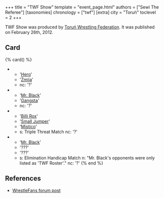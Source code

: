 +++
title = "TWF Show"
template = "event_page.html"
authors = ["Sewi The Referee"]
[taxonomies]
chronology = ["twf"]
[extra]
city = "Toruń"
toclevel = 2
+++

TWF Show was produced by [Toruń Wrestling Federation](@/o/twf.md). It was published on February 26th, 2012.

## Card 

{% card() %}
- - '[Hero](@/w/pj-blake.md)'
  - '[Żmija](@/w/zmija.md)'
  - nc: '?'
- - '[Mr. Black](@/w/mr-black.md)'
  - '[Gangsta](@/w/gangsta.md)'
  - nc: '?'
- - '[Billi Rox](@/w/corin-mear.md)'
  - '[Small Jumper](@/w/small-jumper.md)'
  - '[Mistico](@/w/mistico.md)'
  - s: Triple Threat Match
    nc: '?'
- - '[Mr. Black](@/w/mr-black.md)'
  - '???'
  - '???'
  - s: Elimination Handicap Match
    n: "Mr. Black's opponents were only listed as 'TWF Roster'."
    nc: '?'
{% end %}

## References

* [WrestleFans forum post](https://wrestlefans.pl/forum/viewtopic.php?f=59&t=28237)
